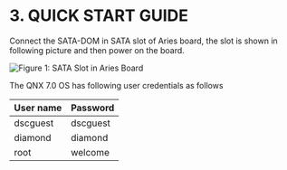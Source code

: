 # 3. QUICK START GUIDE

Connect the SATA-DOM in SATA slot of Aries board, the slot is shown in following picture and then power on the board.

![                     Figure 1: SATA Slot in Aries Board](broken-reference)

The QNX 7.0 OS has following user credentials as follows

| **User name** | **Password** |
| ------------- | ------------ |
| dscguest      | dscguest     |
| diamond       | diamond      |
| root          | welcome      |

##

